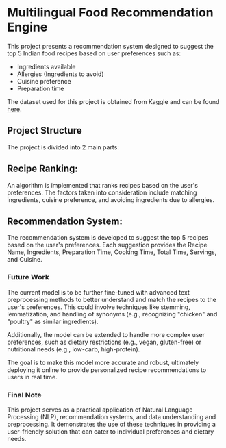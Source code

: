 # Multilingual Food Recommendation Engine

This project presents a recommendation system designed to suggest the top 5 Indian food recipes based on user preferences such as:

- Ingredients available
- Allergies (Ingredients to avoid)
- Cuisine preference
- Preparation time

The dataset used for this project is obtained from Kaggle and can be found [here](https://www.kaggle.com/datasets/kanishk307/6000-indian-food-recipes-dataset/code?select=IndianFoodDatasetCSV.csv).

## Project Structure
The project is divided into 2 main parts:

## Recipe Ranking: 
An algorithm is implemented that ranks recipes based on the user's preferences. The factors taken into consideration include matching ingredients, cuisine preference, and avoiding ingredients due to allergies.

## Recommendation System: 
The recommendation system is developed to suggest the top 5 recipes based on the user's preferences. Each suggestion provides the Recipe Name, Ingredients, Preparation Time, Cooking Time, Total Time, Servings, and Cuisine.


### Future Work
The current model is to be further fine-tuned with advanced text preprocessing methods to better understand and match the recipes to the user's preferences. This could involve techniques like stemming, lemmatization, and handling of synonyms (e.g., recognizing "chicken" and "poultry" as similar ingredients).

Additionally, the model can be extended to handle more complex user preferences, such as dietary restrictions (e.g., vegan, gluten-free) or nutritional needs (e.g., low-carb, high-protein).

The goal is to make this model more accurate and robust, ultimately deploying it online to provide personalized recipe recommendations to users in real time.

### Final Note
This project serves as a practical application of Natural Language Processing (NLP), recommendation systems, and data understanding and preprocessing. It demonstrates the use of these techniques in providing a user-friendly solution that can cater to individual preferences and dietary needs.
